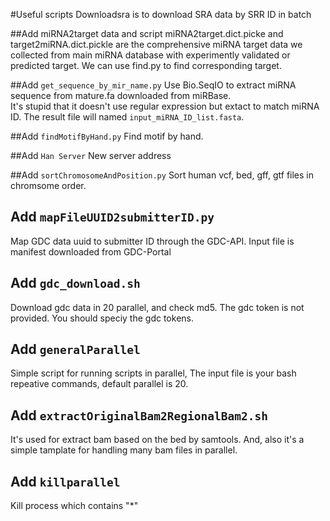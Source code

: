 #Useful scripts
Downloadsra is to download SRA data by SRR ID in batch

##Add miRNA2target data and script
miRNA2target.dict.picke and target2miRNA.dict.pickle are the comprehensive miRNA target data we collected from main miRNA database with experimently validated or predicted target. We can use find.py to find corresponding target.

##Add `get_sequence_by_mir_name.py`
Use Bio.SeqIO to extract miRNA sequence from mature.fa downloaded from miRBase.  
It's stupid that it doesn't use regular expression but extact to match miRNA ID. The result file will named `input_miRNA_ID_list.fasta`.

##Add `findMotifByHand.py`
Find motif by hand.

##Add `Han Server`
New server address

##Add `sortChromosomeAndPosition.py`
Sort human vcf, bed, gff, gtf files in chromsome order.

## Add `mapFileUUID2submitterID.py`
Map GDC data uuid to submitter ID through the GDC-API. Input file is manifest downloaded from GDC-Portal

## Add `gdc_download.sh`
Download gdc data in 20 parallel, and check md5.
The gdc token is not provided. You should speciy the gdc tokens.

## Add `generalParallel`
Simple script for running scripts in parallel, The input file is your bash repeative commands, default parallel is 20. 

## Add `extractOriginalBam2RegionalBam2.sh` 
It's used for extract bam based on the bed by samtools. And, also it's a simple tamplate for handling many bam files in parallel.

## Add `killparallel`
Kill process which contains "*"
